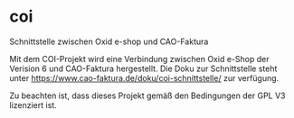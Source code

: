 # coi
Schnittstelle zwischen Oxid e-shop und CAO-Faktura

Mit dem COI-Projekt wird eine Verbindung zwischen Oxid e-Shop der Verision 6 und CAO-Faktura hergestellt. Die Doku zur Schnittstelle steht unter https://www.cao-faktura.de/doku/coi-schnittstelle/ zur verfügung.

Zu beachten ist, dass dieses Projekt gemäß den Bedingungen der GPL V3 lizenziert ist.
